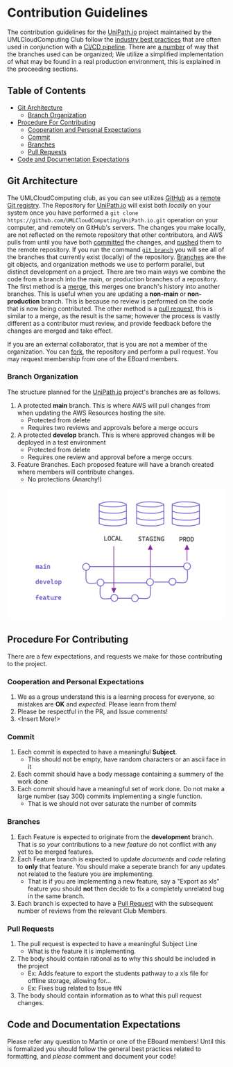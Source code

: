 # Contribution Guidelines <!-- omit from toc -->
The contribution guidelines for the [UniPath.io](https://www.UniPath.io) project maintained by the UMLCloudComputing Club follow the [industry best practices](https://about.gitlab.com/topics/version-control/version-control-best-practices/) that are often used in conjunction with a <a href="">CI/CD pipeline</a>. There are <a href="https://www.jetbrains.com/teamcity/ci-cd-guide/concepts/branching-strategy/">a number</a> of way that the branches used can be organized; We utilize a simplified implementation of what may be found in a real production environment, this is explained in the proceeding sections.

## Table of Contents <!-- omit from toc -->
- [Git Architecture](#git-architecture)
  - [Branch Organization](#branch-organization)
- [Procedure For Contributing](#procedure-for-contributing)
  - [Cooperation and Personal Expectations](#cooperation-and-personal-expectations)
  - [Commit](#commit)
  - [Branches](#branches)
  - [Pull Requests](#pull-requests)
- [Code and Documentation Expectations](#code-and-documentation-expectations)

## Git Architecture 
The UMLCloudComputing club, as you can see utilizes [GitHub](https://github.com/) as a <a href="https://git-scm.com/book/en/v2/Git-Basics-Working-with-Remotes">remote Git registry</a>. The Repository for [UniPath.io](https://www.UniPath.io) will exist both *locally* on your system once you have performed a ```git clone https://github.com/UMLCloudComputing/UniPath.io.git``` operation on your computer, and remotely on GitHub's servers. The changes you make locally, are not reflected on the remote repository that other contributors, and AWS pulls from until you have both [committed](https://git-scm.com/docs/git-commit) the changes, and <a href="https://git-scm.com/docs/git-push">pushed</a> them to the remote repository. If you run the command [```git branch```](https://git-scm.com/docs/git-branch) you will see all of the branches that currently exist (locally) of the repository. [Branches](https://git-scm.com/book/en/v2/Git-Branching-Branches-in-a-Nutshell) are the git objects, and organization methods we use to perform parallel, but distinct development on a project. There are two main ways we combine the code from a branch into the main, or production branches of a repository. The first method is a [merge](https://git-scm.com/docs/git-merge), this merges one branch's history into another branches. This is useful when you are updating a **non-main** or **non-production** branch. This is because no review is performed on the code that is now being contributed. The other method is a [pull request](https://docs.github.com/en/pull-requests/collaborating-with-pull-requests/proposing-changes-to-your-work-with-pull-requests/about-pull-requests), this is similar to a merge, as the result is the same; however the process is vastly different as a contributor must review, and provide feedback before the changes are merged and take effect. 

If you are an external collaborator, that is you are not a member of the organization. You can <a href="https://docs.github.com/en/get-started/quickstart/fork-a-repo">fork</a>, the repository and perform a pull request. You may request membership from one of the EBoard members.   
### Branch Organization
The structure planned for the [UniPath.io](https://www.UniPath.io) project's branches are as follows.

1. A protected **main** branch. This is where AWS will pull changes from when updating the AWS Resources hosting the site.
   * Protected from delete
   * Requires two reviews and approvals before a merge occurs  
2. A protected **develop** branch. This is where approved changes will be deployed in a test environment
   * Protected from delete
   * Requires one review and approval before a merge occurs 
3. Feature Branches. Each proposed feature will have a branch created where members will contribute changes.
   * No protections (Anarchy!)

<img src="./Images/BranchProc.png">

## Procedure For Contributing

There are a few expectations, and requests we make for those contributing to the project. 

### Cooperation and Personal Expectations
1. We as a group understand this is a learning process for everyone, so mistakes are **OK** and *expected*. Please learn from them!
2. Please be respectful in the PR, and Issue comments! 
3.  \<Insert More!\>

### Commit 
1. Each commit is expected to have a meaningful **Subject**. 
   * This should not be empty, have random characters or an ascii face in it
2. Each commit should have a body message containing a summery of the work done
3. Each commit should have a meaningful set of work done. Do not make a large number (say 300) commits implementing a single function.
   * That is we should not over saturate the number of commits

### Branches
1. Each Feature is expected to originate from the **development** branch. That is so *your* contributions to a new *feature* do not conflict with any yet to be merged features. 
2. Each Feature branch is expected to update *documents* and *code* relating to **only** that feature. You should make a seperate branch for any updates not related to the feature you are implementing.
   * That is if you are implementing a new feature, say a "Export as xls" feature you should **not** then decide to fix a completely unrelated bug in the same branch.
3. Each branch is expected to have a [Pull Request](https://docs.github.com/en/pull-requests/collaborating-with-pull-requests/proposing-changes-to-your-work-with-pull-requests/about-pull-requests) with the subsequent number of reviews from the relevant Club Members.

### Pull Requests
1. The pull request is expected to have a meaningful Subject Line
   * What is the feature it is implementing. 
2. The body should contain rational as to why this should be included in the project
   * Ex: Adds feature to export the students pathway to a xls file for offline storage, allowing for...
   * Ex: Fixes bug related to Issue #N 
3. The body should contain information as to what this pull request changes. 

## Code and Documentation Expectations
Please refer any question to Martin or one of the EBoard members! Until this is formalized you should follow the general best practices related to formatting, and *please* comment and document your code!